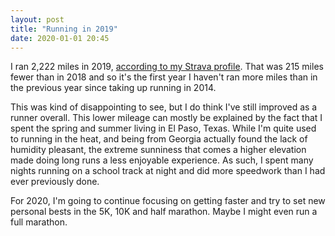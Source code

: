 ```yaml
---
layout: post
title: "Running in 2019"
date: 2020-01-01 20:45
---
```


I ran 2,222 miles in 2019, [according to my Strava profile](https://www.strava.com/athletes/8121781). That was 215 miles fewer than in 2018 and so it's the first year I haven't ran more miles than in the previous year since taking up running in 2014.

This was kind of disappointing to see, but I do think I've still improved as a runner overall. This lower mileage can mostly be explained by the fact that I spent the spring and summer living in El Paso, Texas. While I'm quite used to running in the heat, and being from Georgia actually found the lack of humidity pleasant, the extreme sunniness that comes a higher elevation made doing long runs a less enjoyable experience. As such, I spent many nights running on a school track at night and did more speedwork than I had ever previously done.

For 2020, I'm going to continue focusing on getting faster and try to set new personal bests in the 5K, 10K and half marathon. Maybe I might even run a full marathon.
